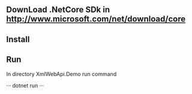 ## DownLoad .NetCore SDk in http://www.microsoft.com/net/download/core

## Install

## Run

In directory XmlWebApi.Demo run command 

···
dotnet run
···


